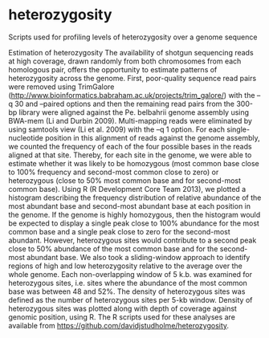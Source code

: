 # heterozygosity
Scripts used for profiling levels of heterozygosity over a genome sequence


Estimation of heterozygosity
The availability of shotgun sequencing reads at high coverage, drawn randomly from both chromosomes from each homologous pair, offers the opportunity to estimate patterns of heterozygosity across the genome. First, poor-quality sequence read pairs were removed using TrimGalore (http://www.bioinformatics.babraham.ac.uk/projects/trim_galore/) with the –q 30 and –paired options and then the remaining read pairs from the 300-bp library were aligned against the Pe. belbahrii genome assembly using BWA-mem (Li and Durbin 2009). Multi-mapping reads were eliminated by using samtools view (Li et al. 2009) with the –q 1 option. For each single-nucleotide position in this alignment of reads against the genome assembly, we counted the frequency of each of the four possible bases in the reads aligned at that site. Thereby, for each site in the genome, we were able to estimate whether it was likely to be homozygous (most common base close to 100% frequency and second-most common close to zero) or heterozygous (close to 50% most common base and for second-most common base). Using R (R Development Core Team 2013), we plotted a histogram describing the frequency distribution of relative abundance of the most abundant base and second-most abundant base at each position in the genome. If the genome is highly homozygous, then the histogram would be expected to display a single peak close to 100% abundance for the most common base and a single peak close to zero for the second-most abundant. However, heterozygous sites would contribute to a second peak close to 50% abundance of the most common base and for the second-most abundant base. We also took a sliding-window approach to identify regions of high and low heterozygosity relative to the average over the whole genome. Each non-overlapping window of 5 k.b. was examined for heterozygous sites, i.e. sites where the abundance of the most common base was between 48 and 52%. The density of heterozygous sites was defined as the number of heterozygous sites per 5-kb window. Density of heterozygous sites was plotted along with depth of coverage against genomic position, using R. The R scripts used for these analyses are available from https://github.com/davidjstudholme/heterozygosity.
